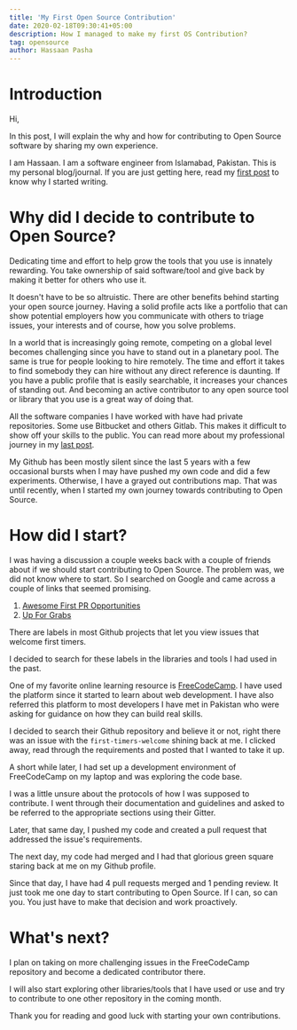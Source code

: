 ```yaml
---
title: 'My First Open Source Contribution'
date: 2020-02-18T09:30:41+05:00
description: How I managed to make my first OS Contribution?
tag: opensource
author: Hassaan Pasha
---
```


# Introduction

Hi,

In this post, I will explain the why and how for contributing to Open Source software by sharing my own experience.

I am Hassaan. I am a software engineer from Islamabad, Pakistan. This is my personal blog/journal. If you are just getting here, read my [first post](https://hassaanpasha.com/posts/my-first-post/) to know why I started writing.

# Why did I decide to contribute to Open Source?

Dedicating time and effort to help grow the tools that you use is innately rewarding. You take ownership of said software/tool and give back by making it better for others who use it.

It doesn't have to be so altruistic. There are other benefits behind starting your open source journey. Having a solid profile acts like a portfolio that can show potential employers how you communicate with others to triage issues, your interests and of course, how you solve problems.

In a world that is increasingly going remote, competing on a global level becomes challenging since you have to stand out in a planetary pool. The same is true for people looking to hire remotely. The time and effort it takes to find somebody they can hire without any direct reference is daunting. If you have a public profile that is easily searchable, it increases your chances of standing out. And becoming an active contributor to any open source tool or library that you use is a great way of doing that.

All the software companies I have worked with have had private repositories. Some use Bitbucket and others Gitlab. This makes it difficult to show off your skills to the public. You can read more about my professional journey in my [last post](https://hassaanpasha.com/posts/the-journey-so-far/).

My Github has been mostly silent since the last 5 years with a few occasional bursts when I may have pushed my own code and did a few experiments. Otherwise, I have a grayed out contributions map. That was until recently, when I started my own journey towards contributing to Open Source.

# How did I start?

I was having a discussion a couple weeks back with a couple of friends about if we should start contributing to Open Source. The problem was, we did not know where to start. So I searched on Google and came across a couple of links that seemed promising.

1. [Awesome First PR Opportunities](https://github.com/MunGell/awesome-for-beginners)
2. [Up For Grabs](https://up-for-grabs.net/#/)

There are labels in most Github projects that let you view issues that welcome first timers.

I decided to search for these labels in the libraries and tools I had used in the past.

One of my favorite online learning resource is [FreeCodeCamp](https://www.freecodecamp.org/). I have used the platform since it started to learn about web development. I have also referred this platform to most developers I have met in Pakistan who were asking for guidance on how they can build real skills.

I decided to search their Github repository and believe it or not, right there was an issue with the `first-timers-welcome` shining back at me. I clicked away, read through the requirements and posted that I wanted to take it up.

A short while later, I had set up a development environment of FreeCodeCamp on my laptop and was exploring the code base.

I was a little unsure about the protocols of how I was supposed to contribute. I went through their documentation and guidelines and asked to be referred to the appropriate sections using their Gitter.

Later, that same day, I pushed my code and created a pull request that addressed the issue's requirements.

The next day, my code had merged and I had that glorious green square staring back at me on my Github profile.

Since that day, I have had 4 pull requests merged and 1 pending review. It just took me one day to start contributing to Open Source. If I can, so can you. You just have to make that decision and work proactively.

# What's next?

I plan on taking on more challenging issues in the FreeCodeCamp repository and become a dedicated contributor there.

I will also start exploring other libraries/tools that I have used or use and try to contribute to one other repository in the coming month.

Thank you for reading and good luck with starting your own contributions.
